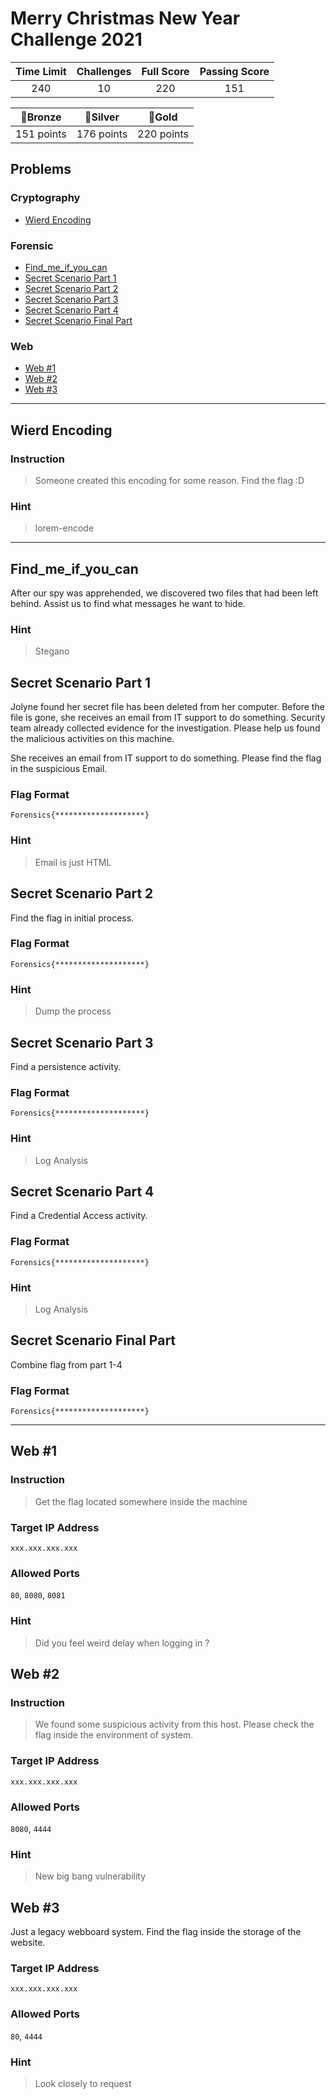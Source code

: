 # Merry Christmas New Year Challenge 2021

| Time Limit | Challenges | Full Score | Passing Score |
| :--------: | :--------: | :--------: | :-----------: |
|    240     |     10     |    220     |      151      |

|  🥉Bronze  |  🥈Silver  |   🥇Gold   |
| :--------: | :--------: | :--------: |
| 151 points | 176 points | 220 points |

## Problems

### Cryptography

- [Wierd Encoding](#wierd-encoding)

### Forensic

- [Find_me_if_you_can](#find_me_if_you_can)
- [Secret Scenario Part 1](#secret-scenario-part-1)
- [Secret Scenario Part 2](#secret-scenario-part-2)
- [Secret Scenario Part 3](#secret-scenario-part-3)
- [Secret Scenario Part 4](#secret-scenario-part-4)
- [Secret Scenario Final Part](#secret-scenario-final-part)

### Web

- [Web #1](#web-1)
- [Web #2](#web-2)
- [Web #3](#web-3)

---

## Wierd Encoding

### Instruction

> Someone created this encoding for some reason. Find the flag :D

### Hint

> lorem-encode

---

## Find_me_if_you_can

After our spy was apprehended, we discovered two files that had been left behind. Assist us to find what messages he want to hide.

### Hint

> Stegano

## Secret Scenario Part 1

Jolyne found her secret file has been deleted from her computer. Before the file is gone, she receives an email from IT support to do something. Security team already collected evidence for the investigation. Please help us found the malicious activities on this machine.

She receives an email from IT support to do something. Please find the flag in the suspicious Email.

### Flag Format

```
Forensics{********************}
```

### Hint

> Email is just HTML

## Secret Scenario Part 2

Find the flag in initial process.

### Flag Format

```
Forensics{********************}
```

### Hint

> Dump the process

## Secret Scenario Part 3

Find a persistence activity.

### Flag Format

```
Forensics{********************}
```

### Hint

> Log Analysis

## Secret Scenario Part 4

Find a Credential Access activity.

### Flag Format

```
Forensics{********************}
```

### Hint

> Log Analysis

## Secret Scenario Final Part

Combine flag from part 1-4

### Flag Format

```
Forensics{********************}
```

---

## Web #1

### Instruction

> Get the flag located somewhere inside the machine

### Target IP Address

`xxx.xxx.xxx.xxx`

### Allowed Ports

`80`, `8080`, `8081`

### Hint

> Did you feel weird delay when logging in ?

## Web #2

### Instruction

> We found some suspicious activity from this host. Please check the flag inside the environment of system.

### Target IP Address

`xxx.xxx.xxx.xxx`

### Allowed Ports

`8080`, `4444`

### Hint

> New big bang vulnerability

## Web #3

Just a legacy webboard system. Find the flag inside the storage of the website.

### Target IP Address

`xxx.xxx.xxx.xxx`

### Allowed Ports

`80`, `4444`

### Hint

> Look closely to request
